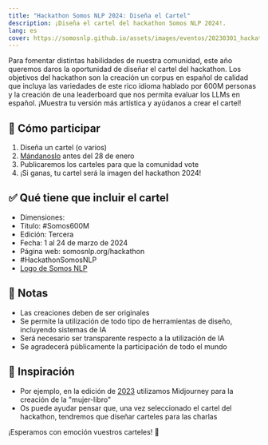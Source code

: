 ```yaml
---
title: "Hackathon Somos NLP 2024: Diseña el Cartel"
description: ¡Diseña el cartel del hackathon Somos NLP 2024!.
lang: es
cover: https://somosnlp.github.io/assets/images/eventos/20230301_hackathon_wip.png
---
```


Para fomentar distintas habilidades de nuestra comunidad, este año queremos daros la oportunidad de diseñar el cartel del hackathon. Los objetivos del hackathon son la creación un corpus en español de calidad que incluya las variedades de este rico idioma hablado por 600M personas y la creación de una leaderboard que nos permita evaluar los LLMs en español. ¡Muestra tu versión más artística y ayúdanos a crear el cartel!

## 🎨 Cómo participar

1. Diseña un cartel (o varios)
2. [Mándanoslo](https://forms.gle/iJrKZtBXvnAk5Ji38) antes del 28 de enero
3. Publicaremos los carteles para que la comunidad vote
4. ¡Si ganas, tu cartel será la imagen del hackathon 2024!

## ✅ Qué tiene que incluir el cartel

- Dimensiones: 
- Título: #Somos600M
- Edición: Tercera
- Fecha: 1 al 24 de marzo de 2024
- Página web: somosnlp.org/hackathon
- #HackathonSomosNLP
- [Logo de Somos NLP](https://github.com/somosnlp/assets/blob/main/logo_somos_nlp.png)

## 📝 Notas

- Las creaciones deben de ser originales
- Se permite la utilización de todo tipo de herramientas de diseño, incluyendo sistemas de IA
- Será necesario ser transparente respecto a la utilización de IA
- Se agradecerá públicamente la participación de todo el mundo

## 🤔 Inspiración

- Por ejemplo, en la edición de [2023](https://somosnlp.org/hackathon-2023) utilizamos Midjourney para la creación de la "mujer-libro"
- Os puede ayudar pensar que, una vez seleccionado el cartel del hackathon, tendremos que diseñar carteles para las charlas

¡Esperamos con emoción vuestros carteles! 🤩

<!-- Idea: Hilo en twitter con los carteles por orden de entrega -->
